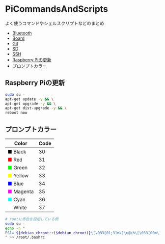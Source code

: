 # PiCommandsAndScripts
よく使うコマンドやシェルスクリプトなどのまとめ

- [Bluetooth](Bluetooth/README.md)
- [Board](Board/README.md)
- [Git](Git/README.md)
- [SD](SD/README.md)
- [SSH](SSH/README.md)
- [Raspberry Piの更新](#update)
- [プロンプトカラー](#prompt_color)

## <a id="update">Raspberry Piの更新</a>
```sh
sudo su -
apt-get update -y && \
apt-get upgrade -y && \
apt-get dist-upgrade -y && \
reboot now
```

## <a id="prompt_color">プロンプトカラー</a>
| Color                                         | Code |
| --------------------------------------------- | ---- |
| <span style="color: #000000">■</span> Black   | 30   |
| <span style="color: #ff0000">■</span> Red     | 31   |
| <span style="color: #00ff00">■</span> Green   | 32   |
| <span style="color: #ffff00">■</span> Yellow  | 33   |
| <span style="color: #0000ff">■</span> Blue    | 34   |
| <span style="color: #ff00ff">■</span> Magenta | 35   |
| <span style="color: #00ffff">■</span> Cyan    | 36   |
| <span style="color: #ffffff">■</span> White   | 37   |
```sh
# rootに赤色を設定している例
sudo su -
echo -n "
PS1='${debian_chroot:+($debian_chroot)}\[\033[01;31m\]\u@\h\[\033[00m\]:\[\033[01;34m\]\w \$\[\033[00m\] '
" >> /root/.bashrc
```